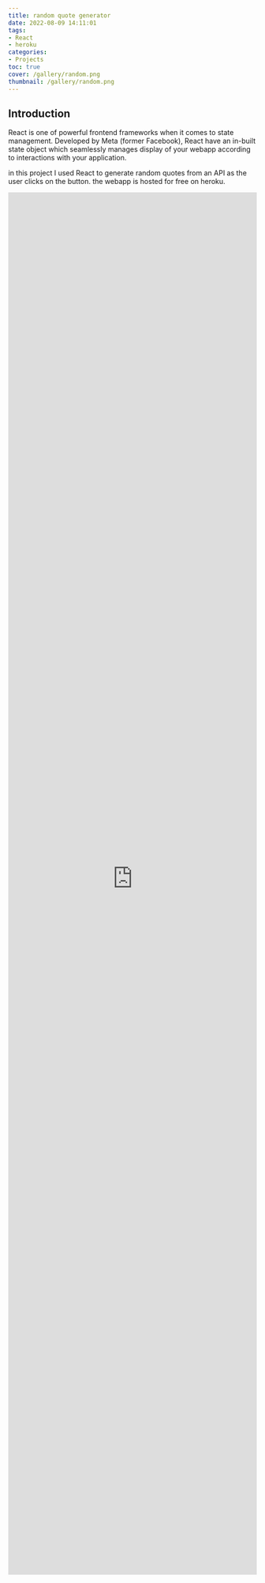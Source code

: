 ```yaml
---
title: random quote generator
date: 2022-08-09 14:11:01
tags:
- React
- heroku
categories:
- Projects
toc: true
cover: /gallery/random.png
thumbnail: /gallery/random.png
---
```

## Introduction
React is one of powerful frontend frameworks when it comes to state management. Developed by Meta (former Facebook), React have an in-built state object which seamlessly manages display of your webapp according to interactions with your application.

in this project I used React to generate random quotes from an API as the user clicks on the button. the webapp is hosted for free on heroku.
<iframe src="https://getquoteapp.herokuapp.com/" style="border-style: none;width: 100%; height:70vh;"title="Random Quote Generator">
</iframe>
